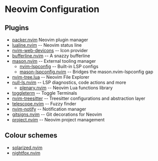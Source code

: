 # Neovim Configuration

## Plugins

- [packer.nvim](https://github.com/wbthomason/packer.nvim)                          Neovim plugin manager
- [lualine.nvim](https://github.com/nvim-lualine/lualine.nvim)                      -- Neovim status line
- [nvim-web-devicons](https://github.com/kyazdani42/nvim-web-devicons)              -- Icon provider
- [bufferline.nvim](https://github.com/akinsho/bufferline.nvim)                     -- A snazzy bufferline
- [mason.nvim](https://github.com/williamboman/mason.nvim)                          -- External tooling manager
    - [nvim-lspconfig](https://github.com/neovim/nvim-lspconfig)                    -- Built-in LSP configs
    - [mason-lspconfig.nvim](https://github.com/williamboman/mason-lspconfig.nvim)  -- Bridges the mason.nvim-lspconfig gap 
- [nvim-tree.lua](https://github.com/kyazdani42/nvim-tree.lua)                      -- Neovim File Explorer
- [null-ls.nvim](https://github.com/jose-elias-alvarez/null-ls.nvim)                -- LSP diagnostics, code actions and more
    - [plenary.nvim](https://github.com/nvim-lua/plenary.nvim)                      -- Neovim Lua functions library
- [toggleterm](https://github.com/akinsho/toggleterm.nvim)                          -- Toggle Terminals
- [nvim-treesitter](https://github.com/nvim-treesitter/nvim-treesitter)             -- Treesitter configurations and abstraction layer
- [telescope.nvim](https://github.com/nvim-telescope/telescope.nvim)                -- Fuzzy finder
- [nvim-notify](https://github.com/rcarriga/nvim-notify)                            -- Notification manager
- [gitsigns.nvim](https://github.com/lewis6991/gitsigns.nvim)                       -- Git decorations for Neovim
- [project.nvim](https://github.com/ahmedkhalf/project.nvim)                        -- Neovim project management

## Colour schemes

- [solarized.nvim](https://github.com/shaunsingh/solarized.nvim)
- [nightfox.nvim](https://github.com/edeneast/nightfox.nvim)


